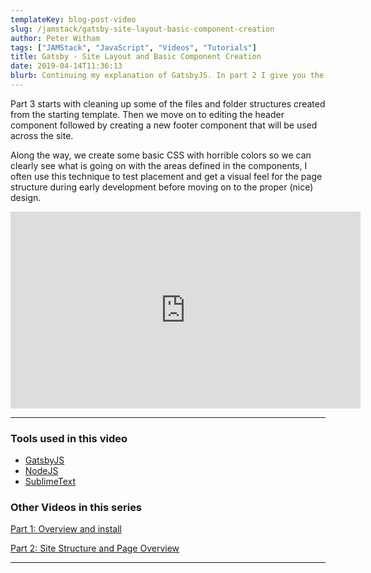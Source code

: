 ```yaml
---
templateKey: blog-post-video
slug: /jamstack/gatsby-site-layout-basic-component-creation
author: Peter Witham
tags: ["JAMStack", "JavaScript", "Videos", "Tutorials"]
title: Gatsby - Site Layout and Basic Component Creation
date: 2019-04-14T11:36:13
blurb: Continuing my explanation of GatsbyJS. In part 2 I give you the overview of site structure and how the files work together to make a site. I also breakdown a simple page and explain how components play their part.
---
```


Part 3 starts with cleaning up some of the files and folder structures created from the starting template. Then we move on to editing the header component followed by creating a new footer component that will be used across the site.

Along the way, we create some basic CSS with horrible colors so we can clearly see what is going on with the areas defined in the components, I often use this technique to test placement and get a visual feel for the page structure during early development before moving on to the proper (nice) design.

<iframe width="560" height="315" src="https://www.youtube.com/embed/RkaDYKRwxjQ" frameborder="0" allow="accelerometer; autoplay; encrypted-media; gyroscope; picture-in-picture" allowfullscreen></iframe>

---

### Tools used in this video
- [GatsbyJS](https://www.gatsbyjs.org/)
- [NodeJS](https://nodejs.org/)
- [SublimeText](https://sublimetext.com)

### Other Videos in this series
[Part 1: Overview and install](/jamstack/gatsby-getting-started)

[Part 2: Site Structure and Page Overview](/jamstack/gatsby-structure-file-overview)

---
